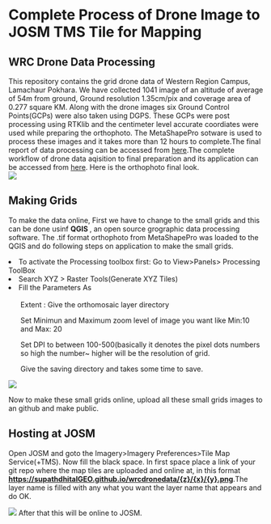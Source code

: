 # Complete Process of Drone Image to JOSM TMS Tile for Mapping
## WRC Drone Data Processing
This repository contains the grid drone data of Western Region Campus, Lamachaur Pokhara. We have collected 1041 image of an altitude of average  of 54m from ground, Ground resolution 1.35cm/pix and coverage area of 0.277 square KM. Along with the drone images six Ground Control Points(GCPs) were also taken 
using DGPS. These GCPs were post processing using RTKlib and the centimeter level accurate coordiates were used while preparing the orthophoto. The MetaShapePro sotware is used to process these images and it takes more than 12 hours to complete.The final report of data processing can be accessed from [here](https://github.com/supathdhitalGEO/wrcdronedata/blob/main/Report/Finalreport.pdf).The complete workflow of drone data aqisition to final preparation and its application can be accessed from [here](https://www.researchgate.net/profile/Supath-Dhital/publication/363948628_UAV_technology_its_application_principle_and_workflow_to_disaster_monitoring_and_emergency_response/links/6335b9bf76e39959d68559f5/UAV-technology-its-application-principle-and-workflow-to-disaster-monitoring-and-emergency-response.pdf).
Here is the orthophoto final look. 
<br>
<img src="https://github.com/supathdhitalGEO/wrcdronedata/blob/main/Report/Orthophoto.png"/> 
 
 ## Making Grids
 To make the data online, First we have to change to the small grids and this can be done usinf <b> QGIS </b>, an open source grographic data processing software. The .tif format orthophoto from MetaShapePro was loaded to the QGIS and do following steps on application to make the small grids.
 <li>To activate the Processing toolbox first: Go to View>Panels> Processing ToolBox </li>
 <li>Search XYZ > Raster Tools(Generate XYZ Tiles) </li>
 <li>Fill the Parameters As <br><br> <ul>Extent : Give the orthomosaic layer directory </ul>
 <ul>Set  Minimun and Maximum zoom level of image you want like Min:10 and Max: 20</ul>
 <ul>Set DPI to between 100-500(basically it denotes the pixel dots numbers so high the number~ higher will be the resolution of grid.</ul>
 <ul>Give the saving directory and takes some time to save.</ul>
 </li>
 
 <img src="https://github.com/supathdhitalGEO/wrcdronedata/blob/main/Report/XYZtiles.png"/>
 
 
 Now to make these small grids online, upload all these small grids images to an github and make public. 
 ## Hosting at JOSM
  Open JOSM and goto the Imagery>Imagery Preferences>Tile Map Service(+TMS). Now fill the black space. In first space place a link of your git repo where the map tiles are uploaded and online at, in this format <b>https://supathdhitalGEO.github.io/wrcdronedata/{z}/{x}/{y}.png</b>.The layer name is filled with any what you want the layer name that appears and do OK.
  
 <img src="https://github.com/supathdhitalGEO/wrcdronedata/blob/main/Report/TMSLayer.png"/>
 After that this will be online to JOSM. 


